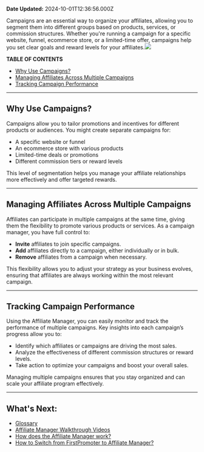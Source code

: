 **Date Updated:** 2024-10-01T12:36:56.000Z

Campaigns are an essential way to organize your affiliates, allowing you to segment them into different groups based on products, services, or commission structures. Whether you're running a campaign for a specific website, funnel, ecommerce store, or a limited-time offer, campaigns help you set clear goals and reward levels for your affiliates.![](https://s3.amazonaws.com/cdn.freshdesk.com/data/helpdesk/attachments/production/155033777898/original/LvNFJJ-xFD-VRxXBXegg7YrSxfQsFYLHWQ.png?1727688787)

  
**TABLE OF CONTENTS**

* [Why Use Campaigns?](#Why-Use-Campaigns?)
* [Managing Affiliates Across Multiple Campaigns](#Managing-Affiliates-Across-Multiple-Campaigns)
* [Tracking Campaign Performance](#Tracking-Campaign-Performance)

---

## **Why Use Campaigns?**

Campaigns allow you to tailor promotions and incentives for different products or audiences. You might create separate campaigns for:

* A specific website or funnel
* An ecommerce store with various products
* Limited-time deals or promotions
* Different commission tiers or reward levels

This level of segmentation helps you manage your affiliate relationships more effectively and offer targeted rewards.

---

## **Managing Affiliates Across Multiple Campaigns**

Affiliates can participate in multiple campaigns at the same time, giving them the flexibility to promote various products or services. As a campaign manager, you have full control to:

* **Invite** affiliates to join specific campaigns.
* **Add** affiliates directly to a campaign, either individually or in bulk.
* **Remove** affiliates from a campaign when necessary.

This flexibility allows you to adjust your strategy as your business evolves, ensuring that affiliates are always working within the most relevant campaign.

---

## **Tracking Campaign Performance**

Using the Affiliate Manager, you can easily monitor and track the performance of multiple campaigns. Key insights into each campaign’s progress allow you to:

* Identify which affiliates or campaigns are driving the most sales.
* Analyze the effectiveness of different commission structures or reward levels.
* Take action to optimize your campaigns and boost your overall sales.

Managing multiple campaigns ensures that you stay organized and can scale your affiliate program effectively.

---

## **What's Next:**

* [Glossary](https://help.gohighlevel.com/en/support/solutions/articles/155000003633-glossary)
* [Affiliate Manager Walkthrough Videos](https://help.gohighlevel.com/en/support/solutions/articles/155000003636-affiliate-manager-walkthrough-videos)
* [How does the Affiliate Manager work?](https://help.gohighlevel.com/en/support/solutions/articles/155000003637-how-does-the-affiliate-manager-work-)
* [How to Switch from FirstPromoter to Affiliate Manager?](https://help.gohighlevel.com/en/support/solutions/articles/155000003639-how-to-switch-from-firstpromoter-to-affiliate-manager-)

  